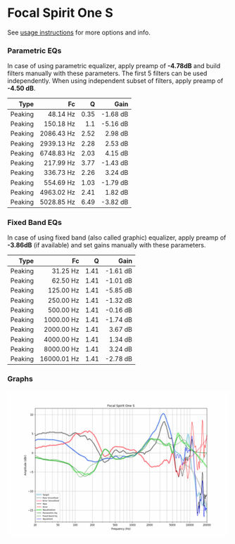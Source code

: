 # Focal Spirit One S
See [usage instructions](https://github.com/jaakkopasanen/AutoEq#usage) for more options and info.

### Parametric EQs
In case of using parametric equalizer, apply preamp of **-4.78dB** and build filters manually
with these parameters. The first 5 filters can be used independently.
When using independent subset of filters, apply preamp of **-4.50 dB**.

| Type    | Fc         |    Q | Gain     |
|--------:|-----------:|-----:|---------:|
| Peaking | 48.14 Hz   | 0.35 | -1.68 dB |
| Peaking | 150.18 Hz  | 1.1  | -5.16 dB |
| Peaking | 2086.43 Hz | 2.52 | 2.98 dB  |
| Peaking | 2939.13 Hz | 2.28 | 2.53 dB  |
| Peaking | 6748.83 Hz | 2.03 | 4.15 dB  |
| Peaking | 217.99 Hz  | 3.77 | -1.43 dB |
| Peaking | 336.73 Hz  | 2.26 | 3.24 dB  |
| Peaking | 554.69 Hz  | 1.03 | -1.79 dB |
| Peaking | 4963.02 Hz | 2.41 | 1.82 dB  |
| Peaking | 5028.85 Hz | 6.49 | -3.82 dB |

### Fixed Band EQs
In case of using fixed band (also called graphic) equalizer, apply preamp of **-3.86dB**
(if available) and set gains manually with these parameters.

| Type    | Fc          |    Q | Gain     |
|--------:|------------:|-----:|---------:|
| Peaking | 31.25 Hz    | 1.41 | -1.61 dB |
| Peaking | 62.50 Hz    | 1.41 | -1.01 dB |
| Peaking | 125.00 Hz   | 1.41 | -5.85 dB |
| Peaking | 250.00 Hz   | 1.41 | -1.32 dB |
| Peaking | 500.00 Hz   | 1.41 | -0.16 dB |
| Peaking | 1000.00 Hz  | 1.41 | -1.74 dB |
| Peaking | 2000.00 Hz  | 1.41 | 3.67 dB  |
| Peaking | 4000.00 Hz  | 1.41 | 1.34 dB  |
| Peaking | 8000.00 Hz  | 1.41 | 3.24 dB  |
| Peaking | 16000.01 Hz | 1.41 | -2.78 dB |

### Graphs
![](./Focal%20Spirit%20One%20S.png)